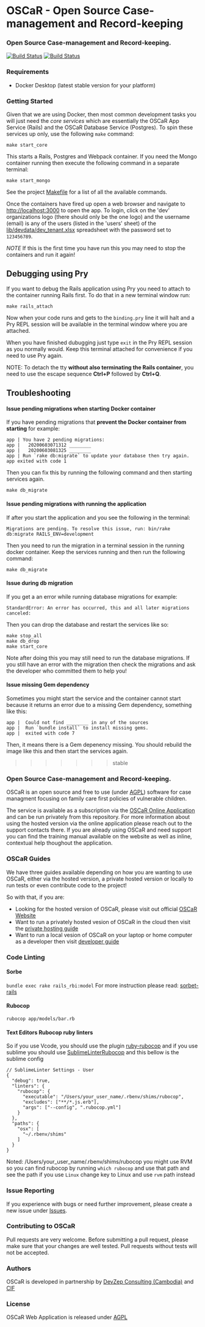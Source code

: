 # OSCaR - Open Source Case-management and Record-keeping

### Open Source Case-management and Record-keeping.

[![Build Status](https://travis-ci.com/DevZep/oscar-web.svg?branch=master)](https://travis-ci.com/DevZep/oscar-web)
[![Build Status](https://travis-ci.com/DevZep/oscar-web.svg?branch=stable)](https://travis-ci.com/DevZep/oscar-web)

### Requirements

- Docker Desktop (latest stable version for your platform)

### Getting Started

Given that we are using Docker, then most common development tasks you will just need the _core services_ which are essentially the OSCaR App Service (Rails) and the OSCaR Database Service (Postgres). To spin these services up only, use the following `make` command:

```
make start_core
```

This starts a Rails, Postgres and Webpack container. If you need the Mongo container running then execute the following command in a separate terminal:

```
make start_mongo
```

See the project [Makefile](./Makefile) for a list of all the available commands.

Once the containers have fired up open a web browser and navigate to [http://localhost:3000](http://localhost:3000) to open the app. To login, click on the 'dev' organizations logo (there should only be the one logo) and the username (email) is any of the users (listed in the 'users' sheet) of the [lib/devdata/dev_tenant.xlsx](lib/devdata/dev_tenant.xlsx) spreadsheet with the password set to `123456789`.

_NOTE_ If this is the first time you have run this you may need to stop the containers and run it again!

## Debugging using Pry

If you want to debug the Rails application using Pry you need to attach to the container running Rails first. To do that in a new terminal window run:

```
make rails_attach
```

Now when your code runs and gets to the `binding.pry` line it will halt and a Pry REPL session will be available in the terminal window where you are attached.

When you have finished dubugging just type `exit` in the Pry REPL session as you normally would. Keep this terminal attached for convenience if you need to use Pry again.

NOTE: To detach the tty **without also terminating the Rails container**, you need to use the escape sequence **Ctrl+P** followed by **Ctrl+Q**.

## Troubleshooting

#### Issue pending migrations when starting Docker container

If you have pending migrations that **prevent the Docker container from starting** for example:

```
app | You have 2 pending migrations:
app |   20200603071312 ________
app |   20200603081325 ________
app | Run `rake db:migrate` to update your database then try again.
app exited with code 1
```

Then you can fix this by running the following command and then starting services again.

```
make db_migrate
```

#### Issue pending migrations with running the application

If after you start the application and you see the following in the terminal:

```
Migrations are pending. To resolve this issue, run: bin/rake db:migrate RAILS_ENV=development
```

Then you need to run the migration in a terminal session in the running docker container. Keep the services running and then run the following command:

```
make db_migrate
```

#### Issue during db migration

If you get a an error while running database migrations for example:

```
StandardError: An error has occurred, this and all later migrations canceled:
```

Then you can drop the database and restart the services like so:

```
make stop_all
make db_drop
make start_core
```

Note after doing this you may still need to run the database migrations. If you still have an error with the migration then check the migrations and ask the developer who committed them to help you!

#### Issue missing Gem dependency

Sometimes you might start the service and the container cannot start because it returns an error due to a missing Gem dependency, something like this:

```
app |  Could not find ________ in any of the sources
app |  Run `bundle install` to install missing gems.
app |  exited with code 7
```

Then, it means there is a Gem depenency missing. You should rebuild the image like this and then start the services again.

> > > > > > > stable

### Open Source Case-management and Record-keeping.

OSCaR is an open source and free to use (under [AGPL](http://www.gnu.org/licenses/agpl-3.0-standalone.html)) software for case managment focusing on family care first policies of vulnerable children.

The service is available as a subscription via the [OSCaR Online Application](https://oscarhq.com) and can be run privately from this repository. For more information about using the hosted version via the online application please reach out to the support contacts there. If you are already using OSCaR and need support you can find the training manual available on the website as well as inline, contextual help thoughout the application.

### OSCaR Guides

We have three guides available depending on how you are wanting to use OSCaR, either via the hosted version, a private hosted version or locally to run tests or even contribute code to the project!

So with that, if you are:

- Looking for the hosted version of OSCaR, please visit out official [OSCaR Website](https://www.oscarhq.com)
- Want to run a privately hosted vesion of OSCaR in the cloud then visit the [private hosting guide](./guides/private-hosting)
- Want to run a local vesion of OSCaR on your laptop or home computer as a developer then visit [developer guide](./guides/developer)

### Code Linting

#### Sorbe

`bundle exec rake rails_rbi:model`
For more instruction please read: [sorbet-rails](https://github.com/chanzuckerberg/sorbet-rails)

#### Rubocop

`rubocop app/models/bar.rb`

#### Text Editors Rubocop ruby linters

So if you use Vcode, you should use the plugin [ruby-rubocop](https://marketplace.visualstudio.com/items?itemName=misogi.ruby-rubocop) and if you use sublime you should use [SublimeLinterRubocop](https://packagecontrol.io/packages/SublimeLinter-rubocop) and this bellow is the sublime config

```
// SublimeLinter Settings - User
{
  "debug": true,
  "linters": {
    "rubocop": {
      "executable": "/Users/your_user_name/.rbenv/shims/rubocop",
      "excludes": ["**/*.js.erb"],
      "args": ["--config", ".rubocop.yml"]
    }
  },
  "paths": {
    "osx": [
      "~/.rbenv/shims"
    ]
  }
}
```

Noted: /Users/your_user_name/.rbenv/shims/rubocop you might use RVM so you can find rubocop by running `which rubocop` and use that path and see the path if you use `Linux` change key to Linux and use `rvm` path instead

### Issue Reporting

If you experience with bugs or need further improvement, please create a new issue under [Issues](https://github.com/devzep/oscar-web/issues).

### Contributing to OSCaR

Pull requests are very welcome. Before submitting a pull request, please make sure that your changes are well tested. Pull requests without tests will not be accepted.

### Authors

OSCaR is developed in partnership by [DevZep Consulting (Cambodia)](http://www.devzep.com) and [CIF](http://www.childreninfamilies.org)

### License

OSCaR Web Application is released under [AGPL](http://www.gnu.org/licenses/agpl-3.0-standalone.html)
